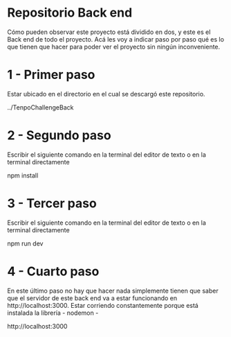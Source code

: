 # Repositorio Back end 

Cómo pueden observar este proyecto está dividido en dos, y este es el Back end de todo el proyecto. Acá les voy a indicar paso por paso qué es lo que tienen que hacer para poder ver el proyecto sin ningún inconveniente.

 
# 1 - Primer paso 

Estar ubicado en el directorio en el cual se descargó este repositorio. 

 ../TenpoChallengeBack 


# 2 - Segundo paso 

Escribir el siguiente comando en la terminal del editor de texto o en la terminal directamente 

npm install


# 3 - Tercer paso 

Escribir el siguiente comando en la terminal del editor de texto o en la terminal directamente 

npm run dev 


# 4 - Cuarto paso 

En este último paso no hay que hacer nada simplemente tienen que saber que el servidor de este back end va a estar funcionando en http://localhost:3000. Estar corriendo constantemente porque está instalada la librería - nodemon -

http://localhost:3000
